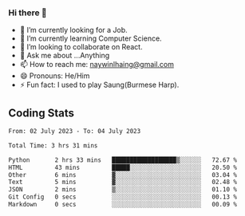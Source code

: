 ### Hi there 👋

- 🔭 I’m currently looking for a Job.
- 🌱 I’m currently learning Computer Science.
- 👯 I’m looking to collaborate on React.
- 💬 Ask me about ...Anything
- 📫 How to reach me: naywinlhaing@gmail.com
- 😄 Pronouns: He/Him
- ⚡ Fun fact: I used to play Saung(Burmese Harp).


## Coding Stats
<!--START_SECTION:waka-->

```txt
From: 02 July 2023 - To: 04 July 2023

Total Time: 3 hrs 31 mins

Python       2 hrs 33 mins   ██████████████████▒░░░░░░   72.67 %
HTML         43 mins         █████░░░░░░░░░░░░░░░░░░░░   20.50 %
Other        6 mins          ▓░░░░░░░░░░░░░░░░░░░░░░░░   03.04 %
Text         5 mins          ▓░░░░░░░░░░░░░░░░░░░░░░░░   02.48 %
JSON         2 mins          ▒░░░░░░░░░░░░░░░░░░░░░░░░   01.10 %
Git Config   0 secs          ░░░░░░░░░░░░░░░░░░░░░░░░░   00.13 %
Markdown     0 secs          ░░░░░░░░░░░░░░░░░░░░░░░░░   00.09 %
```

<!--END_SECTION:waka-->
